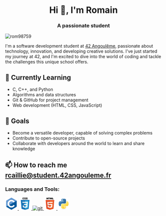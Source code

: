 <h1 align="center">Hi 👋, I'm Romain</h1>
<h3 align="center">A passionate student</h3>

<p align="left"> <img src="https://komarev.com/ghpvc/?username=rom98759&label=Profile%20views&color=0e75b6&style=flat" alt="rom98759" /> </p>

I'm a software development student at [42 Angoulême](https://www.42.fr/), passionate about technology, innovation, and developing creative solutions. I've just started my journey at 42, and I'm excited to dive into the world of coding and tackle the challenges this unique school offers.

## 🌱 Currently Learning
- C, C++, and Python
- Algorithms and data structures
- Git & GitHub for project management
- Web development (HTML, CSS, JavaScript)

## 🎯 Goals
- Become a versatile developer, capable of solving complex problems
- Contribute to open-source projects
- Collaborate with developers around the world to learn and share knowledge


## 📫 How to reach me **rcaillie@student.42angouleme.fr**


<h3 align="left">Languages and Tools:</h3>
<p align="left"> <a href="https://www.cprogramming.com/" target="_blank" rel="noreferrer"> <img src="https://raw.githubusercontent.com/devicons/devicon/master/icons/c/c-original.svg" alt="c" width="40" height="40"/> </a> <a href="https://www.w3schools.com/css/" target="_blank" rel="noreferrer"> <img src="https://raw.githubusercontent.com/devicons/devicon/master/icons/css3/css3-original-wordmark.svg" alt="css3" width="40" height="40"/> </a> <a href="https://git-scm.com/" target="_blank" rel="noreferrer"> <img src="https://www.vectorlogo.zone/logos/git-scm/git-scm-icon.svg" alt="git" width="40" height="40"/> </a> <a href="https://www.w3.org/html/" target="_blank" rel="noreferrer"> <img src="https://raw.githubusercontent.com/devicons/devicon/master/icons/html5/html5-original-wordmark.svg" alt="html5" width="40" height="40"/> </a> <a href="https://www.python.org" target="_blank" rel="noreferrer"> <img src="https://raw.githubusercontent.com/devicons/devicon/master/icons/python/python-original.svg" alt="python" width="40" height="40"/> </a> </p>
